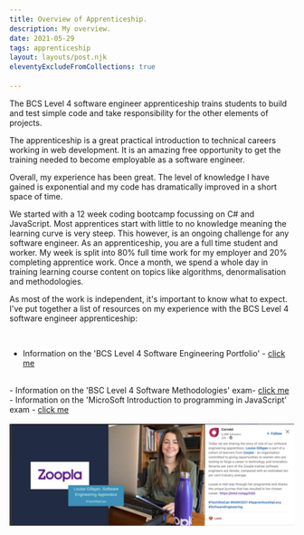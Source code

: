 ```yaml
---
title: Overview of Apprenticeship.
description: My overview.
date: 2021-05-29
tags: apprenticeship
layout: layouts/post.njk
eleventyExcludeFromCollections: true

---
```

The BCS Level 4 software engineer apprenticeship trains students to build and test simple code and take responsibility for the other elements of projects.

The apprenticeship is a great practical introduction to technical careers working in web development. It is an amazing free opportunity to get the training needed to become employable as a software engineer.

Overall, my experience has been great. The level of knowledge I have gained is exponential and my code has dramatically improved in a short space of time. 

We started with a 12 week coding bootcamp focussing on C# and JavaScript. Most apprentices start with little to no knowledge meaning the learning curve is very steep. This however, is an ongoing challenge for any software engineer. As an apprenticeship, you are a full time student and worker. My week is split into 80% full time work for my employer and 20% completing apprentice work. Once a month, we spend a whole day in training learning course content on topics like algorithms, denormalisation and methodologies.

As most of the work is independent, it's important to know what to expect. I've put together a list of resources on my experience with the BCS Level 4 software engineer apprenticeship:  

<br>

  - Information on the 'BCS Level 4 Software Engineering Portfolio' - <a href="/posts/portfolio/"> click me</a>
  <br>
  - Information on the 'BSC Level 4 Software Methodologies' exam- <a href="/posts/bcs-methodologies-exam/"> click me</a>
  <br>
  - Information on the 'MicroSoft Introduction to programming in JavaScript' exam - <a href="/posts/mta-js/"> click me</a>
<br>
<br>

<img class="bAndW" src="/img/10.jpg"/>
